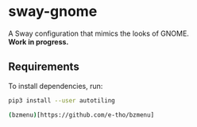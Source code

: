 # sway-gnome

A Sway configuration that mimics the looks of GNOME.  
**Work in progress.**

## Requirements

To install dependencies, run:

```bash
pip3 install --user autotiling

(bzmenu)[https://github.com/e-tho/bzmenu]

